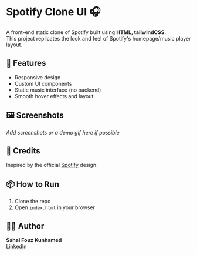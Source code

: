 # Spotify Clone UI 🎧

A front-end static clone of Spotify built using **HTML,   tailwindCSS**.  
This project replicates the look and feel of Spotify's homepage/music player layout.

## 🚀 Features

- Responsive design
- Custom UI components
- Static music interface (no backend)
- Smooth hover effects and layout

## 🖼️ Screenshots

_Add screenshots or a demo gif here if possible_

## 🙌 Credits

Inspired by the official [Spotify](https://spotify.com) design.

## 📦 How to Run

1. Clone the repo
2. Open `index.html` in your browser

## 🧑‍💻 Author

**Sahal Fouz Kunhamed**  
[LinkedIn](http://linkedin.com/in/sahal-fouz-kunhamed-819235320)
